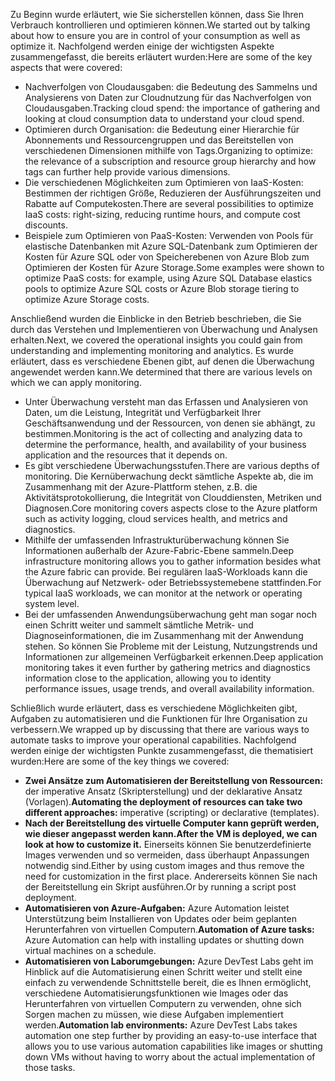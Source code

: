 <span data-ttu-id="82fb5-101">Zu Beginn wurde erläutert, wie Sie sicherstellen können, dass Sie Ihren Verbrauch kontrollieren und optimieren können.</span><span class="sxs-lookup"><span data-stu-id="82fb5-101">We started out by talking about how to ensure you are in control of your consumption as well as optimize it.</span></span> <span data-ttu-id="82fb5-102">Nachfolgend werden einige der wichtigsten Aspekte zusammengefasst, die bereits erläutert wurden:</span><span class="sxs-lookup"><span data-stu-id="82fb5-102">Here are some of the key aspects that were covered:</span></span>

- <span data-ttu-id="82fb5-103">Nachverfolgen von Cloudausgaben: die Bedeutung des Sammelns und Analysierens von Daten zur Cloudnutzung für das Nachverfolgen von Cloudausgaben.</span><span class="sxs-lookup"><span data-stu-id="82fb5-103">Tracking cloud spend: the importance of gathering and looking at cloud consumption data to understand your cloud spend.</span></span>
- <span data-ttu-id="82fb5-104">Optimieren durch Organisation: die Bedeutung einer Hierarchie für Abonnements und Ressourcengruppen und das Bereitstellen von verschiedenen Dimensionen mithilfe von Tags.</span><span class="sxs-lookup"><span data-stu-id="82fb5-104">Organizing to optimize: the relevance of a subscription and resource group hierarchy and how tags can further help provide various dimensions.</span></span>
- <span data-ttu-id="82fb5-105">Die verschiedenen Möglichkeiten zum Optimieren von IaaS-Kosten: Bestimmen der richtigen Größe, Reduzieren der Ausführungszeiten und Rabatte auf Computekosten.</span><span class="sxs-lookup"><span data-stu-id="82fb5-105">There are several possibilities to optimize IaaS costs: right-sizing, reducing runtime hours, and compute cost discounts.</span></span>
- <span data-ttu-id="82fb5-106">Beispiele zum Optimieren von PaaS-Kosten: Verwenden von Pools für elastische Datenbanken mit Azure SQL-Datenbank zum Optimieren der Kosten für Azure SQL oder von Speicherebenen von Azure Blob zum Optimieren der Kosten für Azure Storage.</span><span class="sxs-lookup"><span data-stu-id="82fb5-106">Some examples were shown to optimize PaaS costs: for example, using Azure SQL Database elastics pools to optimize Azure SQL costs or Azure Blob storage tiering to optimize Azure Storage costs.</span></span>

<span data-ttu-id="82fb5-107">Anschließend wurden die Einblicke in den Betrieb beschrieben, die Sie durch das Verstehen und Implementieren von Überwachung und Analysen erhalten.</span><span class="sxs-lookup"><span data-stu-id="82fb5-107">Next, we covered the operational insights you could gain from understanding and implementing monitoring and analytics.</span></span> <span data-ttu-id="82fb5-108">Es wurde erläutert, dass es verschiedene Ebenen gibt, auf denen die Überwachung angewendet werden kann.</span><span class="sxs-lookup"><span data-stu-id="82fb5-108">We determined that there are various levels on which we can apply monitoring.</span></span>

- <span data-ttu-id="82fb5-109">Unter Überwachung versteht man das Erfassen und Analysieren von Daten, um die Leistung, Integrität und Verfügbarkeit Ihrer Geschäftsanwendung und der Ressourcen, von denen sie abhängt, zu bestimmen.</span><span class="sxs-lookup"><span data-stu-id="82fb5-109">Monitoring is the act of collecting and analyzing data to determine the performance, health, and availability of your business application and the resources that it depends on.</span></span>
- <span data-ttu-id="82fb5-110">Es gibt verschiedene Überwachungsstufen.</span><span class="sxs-lookup"><span data-stu-id="82fb5-110">There are various depths of monitoring.</span></span> <span data-ttu-id="82fb5-111">Die Kernüberwachung deckt sämtliche Aspekte ab, die im Zusammenhang mit der Azure-Plattform stehen, z.B. die Aktivitätsprotokollierung, die Integrität von Clouddiensten, Metriken und Diagnosen.</span><span class="sxs-lookup"><span data-stu-id="82fb5-111">Core monitoring covers aspects close to the Azure platform such as activity logging, cloud services health, and metrics and diagnostics.</span></span>
- <span data-ttu-id="82fb5-112">Mithilfe der umfassenden Infrastrukturüberwachung können Sie Informationen außerhalb der Azure-Fabric-Ebene sammeln.</span><span class="sxs-lookup"><span data-stu-id="82fb5-112">Deep infrastructure monitoring allows you to gather information besides what the Azure fabric can provide.</span></span> <span data-ttu-id="82fb5-113">Bei regulären IaaS-Workloads kann die Überwachung auf Netzwerk- oder Betriebssystemebene stattfinden.</span><span class="sxs-lookup"><span data-stu-id="82fb5-113">For typical IaaS workloads, we can monitor at the network or operating system level.</span></span>
- <span data-ttu-id="82fb5-114">Bei der umfassenden Anwendungsüberwachung geht man sogar noch einen Schritt weiter und sammelt sämtliche Metrik- und Diagnoseinformationen, die im Zusammenhang mit der Anwendung stehen. So können Sie Probleme mit der Leistung, Nutzungstrends und Informationen zur allgemeinen Verfügbarkeit erkennen.</span><span class="sxs-lookup"><span data-stu-id="82fb5-114">Deep application monitoring takes it even further by gathering metrics and diagnostics information close to the application, allowing you to identity performance issues, usage trends, and overall availability information.</span></span>

<span data-ttu-id="82fb5-115">Schließlich wurde erläutert, dass es verschiedene Möglichkeiten gibt, Aufgaben zu automatisieren und die Funktionen für Ihre Organisation zu verbessern.</span><span class="sxs-lookup"><span data-stu-id="82fb5-115">We wrapped up by discussing that there are various ways to automate tasks to improve your operational capabilities.</span></span> <span data-ttu-id="82fb5-116">Nachfolgend werden einige der wichtigsten Punkte zusammengefasst, die thematisiert wurden:</span><span class="sxs-lookup"><span data-stu-id="82fb5-116">Here are some of the key things we covered:</span></span>

- <span data-ttu-id="82fb5-117">**Zwei Ansätze zum Automatisieren der Bereitstellung von Ressourcen:** der imperative Ansatz (Skripterstellung) und der deklarative Ansatz (Vorlagen).</span><span class="sxs-lookup"><span data-stu-id="82fb5-117">**Automating the deployment of resources can take two different approaches:** imperative (scripting) or declarative (templates).</span></span>
- <span data-ttu-id="82fb5-118">**Nach der Bereitstellung des virtuelle Computer kann geprüft werden, wie dieser angepasst werden kann.**</span><span class="sxs-lookup"><span data-stu-id="82fb5-118">**After the VM is deployed, we can look at how to customize it.**</span></span> <span data-ttu-id="82fb5-119">Einerseits können Sie benutzerdefinierte Images verwenden und so vermeiden, dass überhaupt Anpassungen notwendig sind.</span><span class="sxs-lookup"><span data-stu-id="82fb5-119">Either by using custom images and thus remove the need for customization in the first place.</span></span> <span data-ttu-id="82fb5-120">Andererseits können Sie nach der Bereitstellung ein Skript ausführen.</span><span class="sxs-lookup"><span data-stu-id="82fb5-120">Or by running a script post deployment.</span></span>
- <span data-ttu-id="82fb5-121">**Automatisieren von Azure-Aufgaben:** Azure Automation leistet Unterstützung beim Installieren von Updates oder beim geplanten Herunterfahren von virtuellen Computern.</span><span class="sxs-lookup"><span data-stu-id="82fb5-121">**Automation of Azure tasks:** Azure Automation can help with installing updates or shutting down virtual machines on a schedule.</span></span>
- <span data-ttu-id="82fb5-122">**Automatisieren von Laborumgebungen:** Azure DevTest Labs geht im Hinblick auf die Automatisierung einen Schritt weiter und stellt eine einfach zu verwendende Schnittstelle bereit, die es Ihnen ermöglicht, verschiedene Automatisierungsfunktionen wie Images oder das Herunterfahren von virtuellen Computern zu verwenden, ohne sich Sorgen machen zu müssen, wie diese Aufgaben implementiert werden.</span><span class="sxs-lookup"><span data-stu-id="82fb5-122">**Automation lab environments:** Azure DevTest Labs takes automation one step further by providing an easy-to-use interface that allows you to use various automation capabilities like images or shutting down VMs without having to worry about the actual implementation of those tasks.</span></span>
